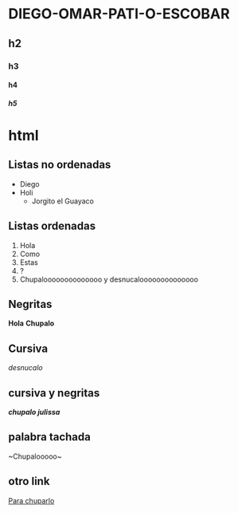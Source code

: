 # DIEGO-OMAR-PATI-O-ESCOBAR
## h2 
### h3
#### h4
##### h5
<h1> html </h1>

## Listas no ordenadas
- Diego
- Holi
   - Jorgito el Guayaco   

## Listas ordenadas
1. Hola
2. Como 
3. Estas
4. ?
5. Chupaloooooooooooooo y desnucaloooooooooooooo

## Negritas
**Hola**
**Chupalo**

## Cursiva
*desnucalo*

## cursiva y negritas
***chupalo julissa***
## palabra tachada
~Chupalooooo~

## otro link
[Para chuparlo](https://elcodigoascii.com.ar/)
